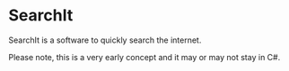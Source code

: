 # SearchIt

SearchIt is a software to quickly search the internet.

Please note, this is a very early concept and it may or may not stay in C#.